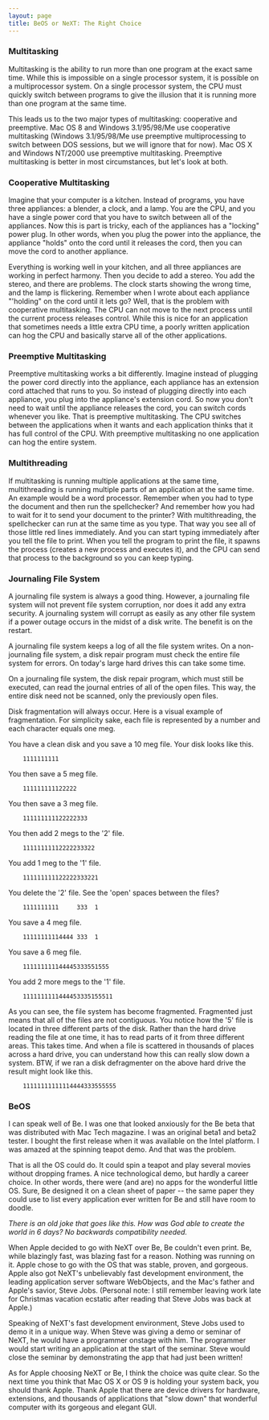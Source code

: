 ```yaml
---
layout: page
title: BeOS or NeXT: The Right Choice
---
```


### Multitasking

Multitasking is the ability to run more than one program at the exact same time. While this is impossible on a single processor system, it is possible on a multiprocessor system. On a single processor system, the CPU must quickly switch between programs to give the illusion that it is running more than one program at the same time.

This leads us to the two major types of multitasking: cooperative and preemptive. Mac OS 8 and Windows 3.1/95/98/Me use cooperative multitasking (Windows 3.1/95/98/Me use preemptive multiprocessing to switch between DOS sessions, but we will ignore that for now). Mac OS X and Windows NT/2000 use preemptive multitasking. Preemptive multitasking is better in most circumstances, but let's look at both.

### Cooperative Multitasking

Imagine that your computer is a kitchen. Instead of programs, you have three appliances: a blender, a clock, and a lamp. You are the CPU, and you have a single power cord that you have to switch between all of the appliances. Now this is part is tricky, each of the appliances has a "locking" power plug. In other words, when you plug the power into the appliance, the appliance "holds" onto the cord until it releases the cord, then you can move the cord to another appliance.

Everything is working well in your kitchen, and all three appliances are working in perfect harmony. Then you decide to add a stereo. You add the stereo, and there are problems. The clock starts showing the wrong time, and the lamp is flickering. Remember when I wrote about each appliance "'holding" on the cord until it lets go? Well, that is the problem with cooperative multitasking. The CPU can not move to the next process until the current process releases control. While this is nice for an application that sometimes needs a little extra CPU time, a poorly written application can hog the CPU and basically starve all of the other applications.

### Preemptive Multitasking

Preemptive multitasking works a bit differently. Imagine instead of plugging the power cord directly into the appliance, each appliance has an extension cord attached that runs to you. So instead of plugging directly into each appliance, you plug into the appliance's extension cord. So now you don't need to wait until the appliance releases the cord, you can switch cords whenever you like. That is preemptive multitasking. The CPU switches between the applications when it wants and each application thinks that it has full control of the CPU. With preemptive multitasking no one application can hog the entire system.

### Multithreading

If multitasking is running multiple applications at the same time, multithreading is running multiple parts of an application at the same time. An example would be a word processor. Remember when you had to type the document and then run the spellchecker? And remember how you had to wait for it to send your document to the printer? With multithreading, the spellchecker can run at the same time as you type. That way you see all of those little red lines immediately. And you can start typing immediately after you tell the file to print. When you tell the program to print the file, it spawns the process (creates a new process and executes it), and the CPU can send that process to the background so you can keep typing.

### Journaling File System

A journaling file system is always a good thing. However, a journaling file system will not prevent file system corruption, nor does it add any extra security. A journaling system will corrupt as easily as any other file system if a power outage occurs in the midst of a disk write. The benefit is on the restart.

A journaling file system keeps a log of all the file system writes. On a non-journaling file system, a disk repair program must check the entire file system for errors. On today's large hard drives this can take some time.

On a journaling file system, the disk repair program, which must still be executed, can read the journal entries of all of the open files. This way, the entire disk need not be scanned, only the previously open files.

Disk fragmentation will always occur. Here is a visual example of fragmentation. For simplicity sake, each file is represented by a number and each character equals one meg.

You have a clean disk and you save a 10 meg file. Your disk looks like this.
```
    1111111111
```
You then save a 5 meg file.
```
    111111111122222
```
You then save a 3 meg file.
```
    111111111122222333
```
You then add 2 megs to the '2' file.
```
    11111111112222233322
```
You add 1 meg to the '1' file.
```
    111111111122222333221
```
You delete the '2' file. See the 'open' spaces between the files?
```
    1111111111     333  1
```
You save a 4 meg file.
```
    11111111114444 333  1
```
You save a 6 meg file.
```
    111111111144445333551555
```
You add 2 more megs to the '1' file.
```
    1111111111444453335155511
```
As you can see, the file system has become fragmented. Fragmented just means that all of the files are not contiguous. You notice how the '5' file is located in three different parts of the disk. Rather than the hard drive reading the file at one time, it has to read parts of it from three different areas. This takes time. And when a file is scattered in thousands of places across a hard drive, you can understand how this can really slow down a system. BTW, if we ran a disk defragmenter on the above hard drive the result might look like this.
```
    11111111111114444333555555
```

### BeOS

I can speak well of Be. I was one that looked anxiously for the Be beta that was distributed with Mac Tech magazine. I was an original beta1 and beta2 tester. I bought the first release when it was available on the Intel platform. I was amazed at the spinning teapot demo. And that was the problem.

That is all the OS could do. It could spin a teapot and play several movies without dropping frames. A nice technological demo, but hardly a career choice. In other words, there were (and are) no apps for the wonderful little OS. Sure, Be designed it on a clean sheet of paper -- the same paper they could use to list every application ever written for Be and still have room to doodle.

*There is an old joke that goes like this. How was God able to create the world in 6 days? No backwards compatibility needed.*

When Apple decided to go with NeXT over Be, Be couldn't even print. Be, while blazingly fast, was blazing fast for a reason. Nothing was running on it. Apple chose to go with the OS that was stable, proven, and gorgeous. Apple also got NeXT's unbelievably fast development environment, the leading application server software WebObjects, and the Mac's father and Apple's savior, Steve Jobs. (Personal note: I still remember leaving work late for Christmas vacation ecstatic after reading that Steve Jobs was back at Apple.)

Speaking of NeXT's fast development environment, Steve Jobs used to demo it in a unique way. When Steve was giving a demo or seminar of NeXT, he would have a programmer onstage with him. The programmer would start writing an application at the start of the seminar. Steve would close the seminar by demonstrating the app that had just been written!

As for Apple choosing NeXT or Be, I think the choice was quite clear. So the next time you think that Mac OS X or OS 9 is holding your system back, you should thank Apple. Thank Apple that there are device drivers for hardware, extensions, and thousands of applications that "slow down" that wonderful computer with its gorgeous and elegant GUI.
